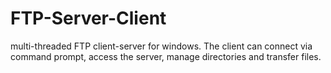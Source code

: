 # FTP-Server-Client

multi-threaded FTP client-server for windows. The client can connect via command prompt, access the server, manage directories
and transfer files. 
